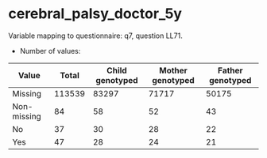 # cerebral_palsy_doctor_5y
Variable mapping to questionnaire: q7, question LL71.
- Number of values:

| Value | Total | Child genotyped | Mother genotyped | Father genotyped |
| ----- | ----- | --------------- | ---------------- | ---------------- |
| Missing | 113539 | 83297 | 71717 | 50175 |
| Non-missing | 84 | 58 | 52 | 43 |
| No | 37 | 30 | 28 |22 |
| Yes | 47 | 28 | 24 |21 |



